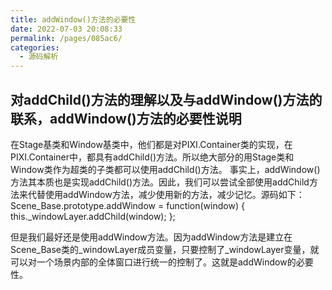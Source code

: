 ```yaml
---
title: addWindow()方法的必要性
date: 2022-07-03 20:08:33
permalink: /pages/085ac6/
categories: 
  - 源码解析
---
```



## 对addChild()方法的理解以及与addWindow()方法的联系，addWindow()方法的必要性说明

在Stage基类和Window基类中，他们都是对PIXI.Container类的实现，在PIXI.Container中，都具有addChild()方法。所以绝大部分的用Stage类和Window类作为超类的子类都可以使用addChild()方法。
事实上，addWindow()方法其本质也是实现addChild()方法。因此，我们可以尝试全部使用addChild方法来代替使用addWindow方法，减少使用新的方法，减少记忆。源码如下：
Scene_Base.prototype.addWindow = function(window) {
    this._windowLayer.addChild(window);
};

但是我们最好还是使用addWindow方法。因为addWindow方法是建立在Scene_Base类的_windowLayer成员变量，只要控制了_windowLayer变量，就可以对一个场景内部的全体窗口进行统一的控制了。这就是addWindow的必要性。
